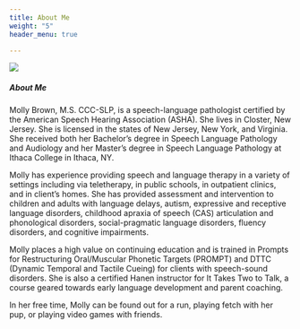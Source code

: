 ```yaml
---
title: About Me
weight: "5"
header_menu: true

---
```

![](/uploads/webstie2-1.jpg)

##### About Me

Molly Brown, M.S. CCC-SLP, is a speech-language pathologist certified by the American Speech Hearing Association (ASHA). She lives in Closter, New Jersey. She is licensed in the states of New Jersey, New York, and Virginia. She received both her Bachelor’s degree in Speech Language Pathology and Audiology and her Master’s degree in Speech Language Pathology at Ithaca College in Ithaca, NY.

Molly has experience providing speech and language therapy in a variety of settings including via teletherapy, in public schools, in outpatient clinics, and in client’s homes. She has provided assessment and intervention to children and adults with language delays, autism, expressive and receptive language disorders, childhood apraxia of speech (CAS) articulation and phonological disorders, social-pragmatic language disorders, fluency disorders, and cognitive impairments.

Molly places a high value on continuing education and is trained in Prompts for Restructuring Oral/Muscular Phonetic Targets (PROMPT) and DTTC (Dynamic Temporal and Tactile Cueing) for clients with speech-sound disorders. She is also a certified Hanen instructor for It Takes Two to Talk, a course geared towards early language development and parent coaching.

In her free time, Molly can be found out for a run, playing fetch with her pup, or playing video games with friends.